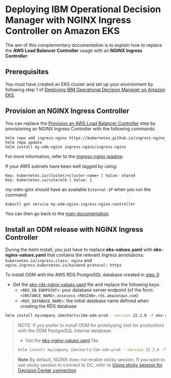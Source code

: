 # Deploying IBM Operational Decision Manager with NGINX Ingress Controller on Amazon EKS

The aim of this complementary documentation is to explain how to replace the **AWS Load Balancer Controller** usage with an **NGINX Ingress Controller**.

## Prerequisites

You must have created an EKS cluster and set up your environment by following step 1 of [Deploying IBM Operational Decision Manager on Amazon EKS](README.md#1-prepare-your-environment-40-min).

## Provision an NGINX Ingress Controller

You can replace the [Provision an AWS Load Balancer Controller](README.md#c-provision-an-aws-load-balancer-controller) step by provisioning an NGINX Ingress Controller with the following commands.

```console
helm repo add ingress-nginx https://kubernetes.github.io/ingress-nginx
helm repo update
helm install my-odm-nginx ingress-nginx/ingress-nginx
```

For more information, refer to the [ingress-nginx readme](https://github.com/kubernetes/ingress-nginx/tree/main/charts/ingress-nginx#install-chart).

If your AWS subnets have been well tagged by using:

```
Key: kubernetes.io/cluster/<cluster-name> | Value: shared
Key: kubernetes.io/role/elb | Value: 1
```

my-odm-ginx should have an available `External-IP` when you run the command:

```console
kubectl get service my-odm-nginx-ingress-nginx-controller
```

You can then go back to the [main documentation](README.md#2-prepare-your-environment-for-the-odm-installation-25-min).

## Install an ODM release with NGINX Ingress Controller

During the helm install, you just have to replace  **eks-values.yaml** with **eks-nginx-values.yaml** that contains the relevant Ingress annotations:
`kubernetes.io/ingress.class: nginx` and `nginx.ingress.kubernetes.io/backend-protocol: https`

To install ODM with the AWS RDS PostgreSQL database created in [step 3](README.md#3-create-an-rds-database-20-min):

- Get the [eks-rds-nginx-values.yaml](./eks-rds-nginx-values.yaml) file and replace the following keys:
  - `<RDS_DB_ENDPOINT>`: your database server endpoint (of the form: `<INSTANCE_NAME>.xxxxxxxx.<REGION>.rds.amazonaws.com`)
  - `<RDS_DATABASE_NAME>`: the initial database name defined when creating the RDS database

```bash
helm install mycompany ibmcharts/ibm-odm-prod --version 22.2.0 -f eks-rds-nginx-values.yaml
```

>NOTE: If you prefer to install ODM for prototyping (not for production) with the ODM PostgreSQL internal database:
>
>- Get the [eks-nginx-values.yaml](./eks-nginx-values.yaml) file:
>
>```bash
>helm install mycompany ibmcharts/ibm-odm-prod --version 22.2.0 -f eks-nginx-values.yaml
>```

> **Note**
> By default, NGINX does not enable sticky session. If you want to use sticky session to connect to DC, refer to [Using sticky session for Decision Center connection](../../contrib/sticky-session/README.md)
